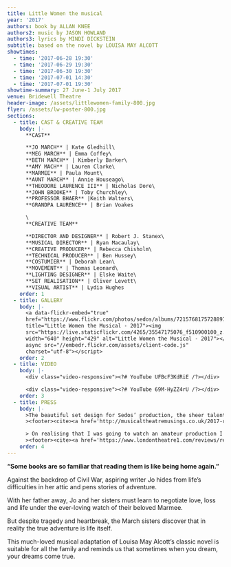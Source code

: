 ```yaml
---
title: Little Women the musical
year: '2017'
authors: book by ALLAN KNEE
authors2: music by JASON HOWLAND
authors3: lyrics by MINDI DICKSTEIN
subtitle: based on the novel by LOUISA MAY ALCOTT
showtimes:
  - time: '2017-06-28 19:30'
  - time: '2017-06-29 19:30'
  - time: '2017-06-30 19:30'
  - time: '2017-07-01 14:30'
  - time: '2017-07-01 19:30'
showtime-summary: 27 June-1 July 2017
venue: Bridewell Theatre
header-image: /assets/littlewomen-family-800.jpg
flyer: /assets/lw-poster-800.jpg
sections:
  - title: CAST & CREATIVE TEAM
    body: |-
      **CAST**

      **JO MARCH** | Kate Gledhill\
      **MEG MARCH** | Emma Coffey\
      **BETH MARCH** | Kimberly Barker\
      **AMY MACH** | Lauren Clarke\
      **MARMEE** | Paula Mount\
      **AUNT MARCH** | Annie Houseago\
      **THEODORE LAURENCE III** | Nicholas Dore\
      **JOHN BROOKE** | Toby Churchley\
      **PROFESSOR BHAER** |Keith Walters\
      **GRANDPA LAURENCE** | Brian Voakes

      \
      **CREATIVE TEAM**

      **DIRECTOR AND DESIGNER** | Robert J. Stanex\
      **MUSICAL DIRECTOR** | Ryan Macaulay\
      **CREATIVE PRODUCER** | Rebecca Chisholm\
      **TECHNICAL PRODUCER** | Ben Hussey\
      **COSTUMIER** | Deborah Lean\
      **MOVEMENT** | Thomas Leonard\
      **LIGHTING DESIGNER** | Elske Waite\
      **SET REALISATION** | Oliver Levett\
      **VISUAL ARTIST** | Lydia Hughes
    order: 1
  - title: GALLERY
    body: |-
      <a data-flickr-embed="true"
      href="https://www.flickr.com/photos/sedos/albums/72157681757288974"
      title="Little Women the Musical - 2017"><img
      src="https://live.staticflickr.com/4265/35547175076_f510900100_z.jpg"
      width="640" height="429" alt="Little Women the Musical - 2017"></a><script
      async src="//embedr.flickr.com/assets/client-code.js"
      charset="utf-8"></script>
    order: 2
  - title: VIDEO
    body: |-
      <div class="video-responsive"><?# YouTube UFBcF3KdRiE /?></div>

      <div class="video-responsive"><?# YouTube 69M-HyZZ4rU /?></div>
    order: 3
  - title: PRESS
    body: |-
      >The beautiful set design for Sedos’ production, the sheer talent of those playing the March sisters and the clever direction means that I took this award.
      ><footer><cite><a href='http://musicaltheatremusings.co.uk/2017-roundup'>Little Women The Musical, 2017, Musical Theatre Musings (best amateur production of 2017)</a></cite></footer>

      > On realising that I was going to watch an amateur production I embarrassingly didn’t have high hopes for this production of Little Women the Musical – however, within the first few lines, I was proven very wrong. The Stock Exchange Dramatic and Operatic Society – better known as Sedos – are an amateur company who I now realise deliver professional standard productions. 
      ><footer><cite><a href='https://www.londontheatre1.com/reviews/review-little-women-bridewell-theatre/'>Little Women The Musical, 2017, London Theatre 1</a></cite></footer>
    order: 4
---
```

**“Some books are so familiar that reading them is like being home again.”**

Against the backdrop of Civil War, aspiring writer Jo hides from life’s difficulties in her attic and pens stories of adventure.

With her father away, Jo and her sisters must learn to negotiate love, loss and life under the ever-loving watch of their beloved Marmee.

But despite tragedy and heartbreak, the March sisters discover that in reality the true adventure is life itself.

This much-loved musical adaptation of Louisa May Alcott’s classic novel is suitable for all the family and reminds us that sometimes when you dream, your dreams come true.
